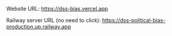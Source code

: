 Website URL: https://dss-bias.vercel.app

Railway server URL (no need to click): https://dss-political-bias-production.up.railway.app
